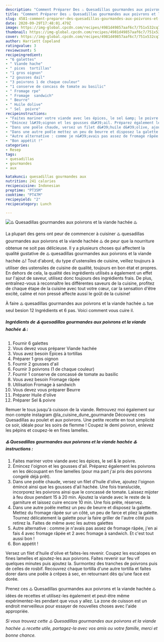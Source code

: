```yaml
---
description: "Comment Préparer Des ♨️ Quesadillas gourmandes aux poivrons et la viande hachée ♨️"
title: "Comment Préparer Des ♨️ Quesadillas gourmandes aux poivrons et la viande hachée ♨️"
slug: 4581-comment-preparer-des-quesadillas-gourmandes-aux-poivrons-et-la-viande-hachee
date: 2020-09-29T17:48:01.479Z
image: https://img-global.cpcdn.com/recipes/4981d49857aaf6c7/751x532cq70/♨️-quesadillas-gourmandes-aux-poivrons-et-la-viande-hachee-♨️-photo-principale-de-la-recette.jpg
thumbnail: https://img-global.cpcdn.com/recipes/4981d49857aaf6c7/751x532cq70/♨️-quesadillas-gourmandes-aux-poivrons-et-la-viande-hachee-♨️-photo-principale-de-la-recette.jpg
cover: https://img-global.cpcdn.com/recipes/4981d49857aaf6c7/751x532cq70/♨️-quesadillas-gourmandes-aux-poivrons-et-la-viande-hachee-♨️-photo-principale-de-la-recette.jpg
author: Harriett Copeland
ratingvalue: 3
reviewcount: 5
recipeingredient:
- "6 galettes"
- " Viande hache"
- " pices  tortillas"
- "1 gros oignon"
- "2 gousses dail"
- "3 poivrons 1 de chaque couleur"
- "1 conserve de concass de tomate au basilic"
- " Fromage rpe"
- " Fromage  sandwich"
- " Beurre"
- " Huile dolive"
- " Sel  poivre"
recipeinstructions:
- "Faites mariner votre viande avec les épices, le sel &amp; le poivre."
- "Émincez l&#39;oignon et les gousses d&#39;ail. Préparez également les poivrons en les découpant en fine lamelles (pour ma part j&#39;ai pris des poivrons congelé déjà prêt)."
- "Dans une poêle chaude, versez un filet d&#39;huile d&#39;olive, ajoutez l&#39;oignon émincé ainsi que les gousses d&#39;ail hachée. Une fois translucide, incorporez les poivrons ainsi que le concassé de tomate. Laissez mijoter à feu doux pendant 15 à 20 min. Ajoutez la viande avec le reste de la garniture et laissez cuire encore 10 min. Une fois prête, réservez."
- "Dans une autre poêle mettez un peu de beurre et disposez la galette. Mettez du fromage râpée sur un côté, un peu de farce et pliez la galette. Tournez délicatement la galette pour la faire griller de l&#39;autre côté puis retirez la. Faites de même avec les autres galettes"
- "Autre alternative : comme je n&#39;avais pas assez de fromage râpée, j&#39;en ai fais 4 avec fromage râpée et 2 avec fromage à sandwich. Et c&#39;est tout aussi bon !"
- "Bon appétit !"
categories:
- Resep
tags:
- quesadillas
- gourmandes
- aux

katakunci: quesadillas gourmandes aux 
nutrition: 241 calories
recipecuisine: Indonesian
preptime: "PT35M"
cooktime: "PT47M"
recipeyield: "2"
recipecategory: Lunch

---
```



![♨️ Quesadillas gourmandes aux poivrons et la viande hachée ♨️](https://img-global.cpcdn.com/recipes/4981d49857aaf6c7/751x532cq70/♨️-quesadillas-gourmandes-aux-poivrons-et-la-viande-hachee-♨️-photo-principale-de-la-recette.jpg)

La plupart des gens ont peur de commencer à cuisiner ♨️ quesadillas gourmandes aux poivrons et la viande hachée ♨️ de peur que la nourriture obtenue ne soit pas délicieuse. Il y a plusieurs choses qui affectent la qualité gustative de ♨️ quesadillas gourmandes aux poivrons et la viande hachée ♨️! Tout d'abord, du type d'ustensiles de cuisine, veillez toujours à utiliser des ustensiles de cuisine de qualité, toujours en bon état et propres. En dehors de cela, la qualité des ingrédients utilisés a également un effet sur l'ajout de saveur, utilisez donc toujours des ingrédients frais. De plus, entraînez-vous à reconnaître les différentes saveurs de la cuisine, profitez de chaque étape de la cuisine avec tout votre cœur, car la sensation d'être excité, calme et non pressé affecte aussi le goût de la cuisine!

<!--inarticleads1-->

À faire ♨️ quesadillas gourmandes aux poivrons et la viande hachée ♨️ tue seul besion 12 Ingrédients et 6 pas. Voici comment vous cuire il.

##### Ingrédients de ♨️ quesadillas gourmandes aux poivrons et la viande hachée ♨️ :

1. Fournir 6 galettes
1. Vous devez vous préparer  Viande hachée
1. Vous avez besoin  Épices à tortillas
1. Préparer 1 gros oignon
1. Fournir 2 gousses d&#39;ail
1. Fournir 3 poivrons (1 de chaque couleur)
1. Fournir 1 conserve de concassé de tomate au basilic
1. Vous avez besoin  Fromage râpée
1. Utilisation  Fromage à sandwich
1. Vous devez vous préparer  Beurre
1. Préparer  Huile d&#39;olive
1. Préparer  Sel &amp; poivre


Remuer le tous jusqu&#39;à cuisson de la viande. Retrouvez moi également sur mon compte instagram @la_cuisine_dune_gourmande Découvrez ces Quesadillas au poulet et aux poivrons. Une petite recette en tout simplicité ce soir, idéale pour les soirs de flemme ! Coupez le demi poivron, enlevez les pépins et coupez-le en fines lamelles. 

<!--inarticleads2-->

##### ♨️ Quesadillas gourmandes aux poivrons et la viande hachée ♨️ instructions :

1. Faites mariner votre viande avec les épices, le sel &amp; le poivre.
1. Émincez l&#39;oignon et les gousses d&#39;ail. Préparez également les poivrons en les découpant en fine lamelles (pour ma part j&#39;ai pris des poivrons congelé déjà prêt).
1. Dans une poêle chaude, versez un filet d&#39;huile d&#39;olive, ajoutez l&#39;oignon émincé ainsi que les gousses d&#39;ail hachée. Une fois translucide, incorporez les poivrons ainsi que le concassé de tomate. Laissez mijoter à feu doux pendant 15 à 20 min. Ajoutez la viande avec le reste de la garniture et laissez cuire encore 10 min. Une fois prête, réservez.
1. Dans une autre poêle mettez un peu de beurre et disposez la galette. Mettez du fromage râpée sur un côté, un peu de farce et pliez la galette. Tournez délicatement la galette pour la faire griller de l&#39;autre côté puis retirez la. Faites de même avec les autres galettes
1. Autre alternative : comme je n&#39;avais pas assez de fromage râpée, j&#39;en ai fais 4 avec fromage râpée et 2 avec fromage à sandwich. Et c&#39;est tout aussi bon !
1. Bon appétit !


Versez un filet d&#39;huile d&#39;olive et faites-les revenir. Coupez les escalopes en fines lamelles et ajoutez-les aux poivrons. Faites revenir sur feu vif quelques minutes puis ajoutez la. Surmontez des tranches de poivrons puis de celles de rosbif. Recouvrez chaque tortilla d&#39;une autre tortilla et faites dorer dans une poêle à crêpes à sec, en retournant dès qu&#39;une face est dorée. 

<!--inarticleads1-->

<p>
Prenez ces ♨️ Quesadillas gourmandes aux poivrons et la viande hachée ♨️ idées de recettes et utilisez-les également et peut-être même expérimentez-les pendant que vous y allez. La zone de cuisson est un endroit merveilleux pour essayer de nouvelles choses avec l'aide appropriée.
</p>

<p>
<i>Si vous trouvez cette ♨️ Quesadillas gourmandes aux poivrons et la viande hachée ♨️ recette utile, partagez-la avec vos amis ou votre famille, merci et bonne chance.</i>
</p>

